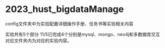 # 2023_hust_bigdataManage
config文件夹中为实验配置详细操作手册、任务书等实验相关内容

实验共有5个部分 11/5已完成4个分别是mysql、mongo、neo4j和多数据库交互
对应文件夹内为对应的实验内容。
